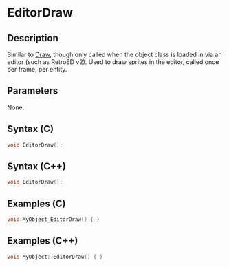 # EditorDraw

## Description
Similar to [Draw](../Draw/README.md), though only called when the object class is loaded in via an editor (such as RetroED v2). Used to draw sprites in the editor, called once per frame, per entity.

## Parameters
None.

## Syntax (C)
```c
void EditorDraw();
```

## Syntax (C++)
```cpp
void EditorDraw();
```

## Examples (C)
```c
void MyObject_EditorDraw() { }
```

## Examples (C++)
```cpp
void MyObject::EditorDraw() { }
```